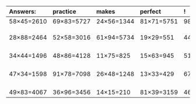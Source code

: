 | Answers: | practice | makes | perfect | ! |
| :--- | :--- | :--- | :--- | :--- |
| 58×45=2610 | 69×83=5727 | 24×56=1344 | 81×71=5751 | 98×93=9114 | 
|   |   |   |   |   | 
|   |   |   |   |   | 
|   |   |   |   |   | 
| 28×88=2464 | 52×58=3016 | 61×94=5734 | 19×29=551 | 44×83=3652 | 
|   |   |   |   |   | 
|   |   |   |   |   | 
|   |   |   |   |   | 
|   |   |   |   |   | 
| 34×44=1496 | 48×86=4128 | 11×75=825 | 15×63=945 | 51×43=2193 | 
|   |   |   |   |   | 
|   |   |   |   |   | 
|   |   |   |   |   | 
|   |   |   |   |   | 
| 47×34=1598 | 91×78=7098 | 26×48=1248 | 13×33=429 | 67×54=3618 | 
|   |   |   |   |   | 
|   |   |   |   |   | 
|   |   |   |   |   | 
|   |   |   |   |   | 
| 49×83=4067 | 36×96=3456 | 14×15=210 | 81×39=3159 | 46×75=3450 | 
